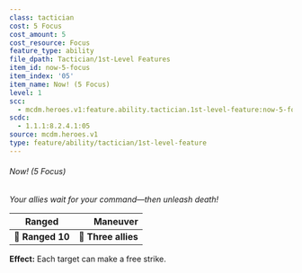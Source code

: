 ```yaml
---
class: tactician
cost: 5 Focus
cost_amount: 5
cost_resource: Focus
feature_type: ability
file_dpath: Tactician/1st-Level Features
item_id: now-5-focus
item_index: '05'
item_name: Now! (5 Focus)
level: 1
scc:
  - mcdm.heroes.v1:feature.ability.tactician.1st-level-feature:now-5-focus
scdc:
  - 1.1.1:8.2.4.1:05
source: mcdm.heroes.v1
type: feature/ability/tactician/1st-level-feature
---
```


###### Now! (5 Focus)

*Your allies wait for your command—then unleash death!*

| **Ranged**       |        **Maneuver** |
| ---------------- | ------------------: |
| **📏 Ranged 10** | **🎯 Three allies** |

**Effect:** Each target can make a free strike.
